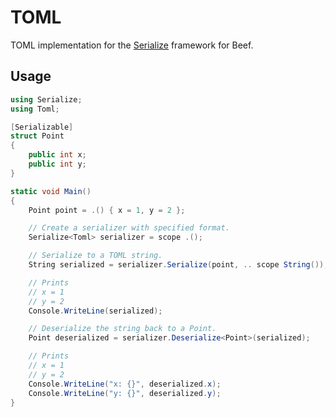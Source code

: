 # TOML

TOML implementation for the [Serialize](https://github.com/RogueMacro/serialize) framework for Beef.

## Usage

```cs
using Serialize;
using Toml;

[Serializable]
struct Point
{
    public int x;
    public int y;
}

static void Main()
{
    Point point = .() { x = 1, y = 2 };

    // Create a serializer with specified format.
    Serialize<Toml> serializer = scope .();

    // Serialize to a TOML string.
    String serialized = serializer.Serialize(point, .. scope String());

    // Prints
    // x = 1
    // y = 2
    Console.WriteLine(serialized);

    // Deserialize the string back to a Point.
    Point deserialized = serializer.Deserialize<Point>(serialized);

    // Prints
    // x = 1
    // y = 2
    Console.WriteLine("x: {}", deserialized.x);
    Console.WriteLine("y: {}", deserialized.y);
}
```
